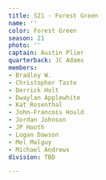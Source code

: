 ```yaml
---
title: S21 - Forest Green
name: ''
color: Forest Green
season: 21
photo: ''
captain: Austin Plier
quarterback: JC Adams
members:
- Bradley W.
- Christopher Taste
- Derrick Holt
- Dwaylan Applewhite
- Kat Rosenthal
- John-Francois Hould
- Jordan Johnson
- JP Hooth
- Logan Dawson
- Mel Malguy
- Michael Andrews
division: TBD

---
```

